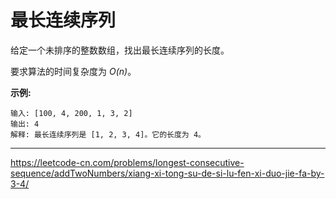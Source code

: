 # 最长连续序列

给定一个未排序的整数数组，找出最长连续序列的长度。

要求算法的时间复杂度为 *O(n)*。

**示例:**

```
输入: [100, 4, 200, 1, 3, 2]
输出: 4
解释: 最长连续序列是 [1, 2, 3, 4]。它的长度为 4。
```

---

https://leetcode-cn.com/problems/longest-consecutive-sequence/addTwoNumbers/xiang-xi-tong-su-de-si-lu-fen-xi-duo-jie-fa-by-3-4/

